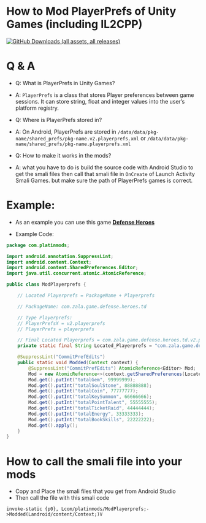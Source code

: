 # How to Mod PlayerPrefs of Unity Games (including IL2CPP)
[![GitHub Downloads (all assets, all releases)](https://img.shields.io/github/downloads/MikaCybertron/Mod-PlayerPrefs/total?style=for-the-badge&logo=windows10&link=https%3A%2F%2Fgithub.com%2FMikaCybertron%2FMod-PlayerPrefs%2Freleases)](https://github.com/MikaCybertron/Mod-PlayerPrefs/releases)

# Q & A
- Q: What is PlayerPrefs in Unity Games?
- A: `PlayerPrefs` is a class that stores Player preferences between game sessions. It can store string, float and integer values into the user’s platform registry.

- Q: Where is PlayerPrefs stored in?
- A: On Android, PlayerPrefs are stored in `/data/data/pkg-name/shared_prefs/pkg-name.v2.playerprefs.xml` or `/data/data/pkg-name/shared_prefs/pkg-name.playerprefs.xml`

- Q: How to make it works in the mods?
- A: what you have to do is build the source code with Android Studio to get the smali files then call that smali file in `OnCreate` of Launch Activity Smali Games. but make sure the path of PlayerPrefs games is correct.


# Example:
- As an example you can use this game **[Defense Heroes](https://play.google.com/store/apps/details?id=com.zala.game.defense.heroes.td)**

- Example Code:
```java
package com.platinmods;

import android.annotation.SuppressLint;
import android.content.Context;
import android.content.SharedPreferences.Editor;
import java.util.concurrent.atomic.AtomicReference;

public class ModPlayerprefs {

    // Located Playerprefs = PackageName + Playerprefs

    // PackageName: com.zala.game.defense.heroes.td

    // Type Playerprefs:
    // PlayerPrefsX = v2.playerprefs
    // PlayerPrefs = playerprefs

    // Final Located Playerprefs = com.zala.game.defense.heroes.td.v2.playerprefs
    private static final String Located_Playerprefs = "com.zala.game.defense.heroes.td.v2.playerprefs";

    @SuppressLint("CommitPrefEdits")
    public static void Modded(Context context) {
        @SuppressLint("CommitPrefEdits") AtomicReference<Editor> Mod;
        Mod = new AtomicReference<>(context.getSharedPreferences(Located_Playerprefs, 0).edit());
        Mod.get().putInt("totalGem", 99999999);
        Mod.get().putInt("totalSoulStone", 88888888);
        Mod.get().putInt("totalCoin", 77777777);
        Mod.get().putInt("totalKeySummon", 66666666);
        Mod.get().putInt("totalPointTalent", 55555555);
        Mod.get().putInt("totalTicketRaid", 44444444);
        Mod.get().putInt("totalEnergy", 33333333);
        Mod.get().putInt("totalBookSkills", 22222222);
        Mod.get().apply();
    }
}
```

# How to call the smali file into your mods
- Copy and Place the smali files that you get from Android Studio
- Then call the file with this smali code
```smali
invoke-static {p0}, Lcom/platinmods/ModPlayerprefs;->Modded(Landroid/content/Context;)V
```
